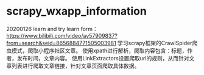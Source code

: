 # scrapy_wxapp_information
20200126 learn and try
learn form：https://www.bilibili.com/video/av57909837?from=search&seid=8656884771505003981
学习scrapy框架的CrawlSpider爬虫模式，爬取小程序社区文章。
使用xpath进行解析，爬取内容包含：标题，作者，发布时间，文章内容。
使用LinkExtractors设置爬取url的规则，从而针对文章列表进行爬取文章链接，针对文章页面爬取具体数据。
